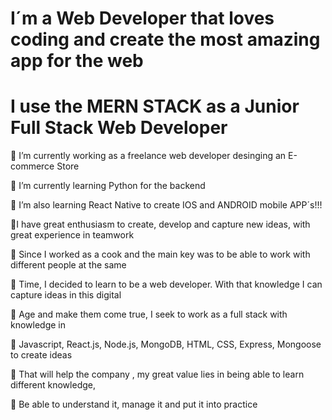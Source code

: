 # I´m a Web Developer that loves coding and create the most amazing app for the web
# I use the MERN STACK as a Junior Full Stack Web Developer


 🌱 I’m currently working as a freelance web developer desinging an  E-commerce Store
 
 🌱 I’m currently learning Python  for the backend
 
 🌱 I’m also learning React Native to create IOS and ANDROID mobile APP´s!!!
 
 🌱I have great enthusiasm to create, develop and capture new ideas, with great experience in teamwork 

🌱 Since I worked as a cook and the main key was to be able to work with different people at the same 

🌱 Time, I decided to learn to be a web developer. With that knowledge I can capture ideas in this digital 

🌱 Age and make them come true, I seek to work as a full stack with knowledge in  

🌱 Javascript, React.js, Node.js, MongoDB, HTML, CSS, Express, Mongoose to create ideas 

🌱 That will help  the company , my great value lies in being able to learn different knowledge, 

🌱 Be able to understand it, manage it and put it into practice
